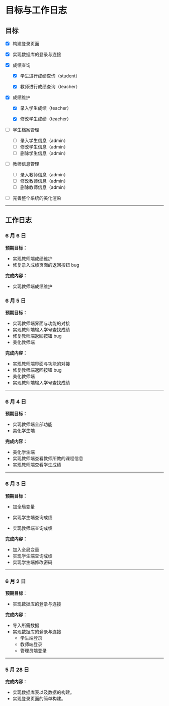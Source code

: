 # 目标与工作日志

## 目标

- [x] 构建登录页面
- [x] 实现数据库的登录与连接
- [x] 成绩查询

  - [x] 学生进行成绩查询（student）

  - [x] 教师进行成绩查询（teacher）

- [x] 成绩维护

  - [x] 录入学生成绩（teacher）

  - [x] 修改学生成绩（teacher）

- [ ] 学生档案管理
  - [ ] 录入学生信息（admin）
  - [ ] 修改学生信息（admin）
  - [ ] 删除学生信息（admin）
- [ ] 教师信息管理
  - [ ] 录入教师信息（admin）
  - [ ] 修改教师信息（admin）
  - [ ] 删除教师信息（admin）
- [ ] 完善整个系统的美化渲染

---

## 工作日志

### 6 月 6 日

**预期目标：**

- 实现教师端成绩维护
- 修复录入成绩页面的返回按钮 bug

**完成内容：**

- 实现教师端成绩维护

### 6 月 5 日

**预期目标：**

- 实现教师端界面与功能的对接
- 实现教师端输入学号查找成绩
- 修复教师端返回按钮 bug
- 美化教师端

**完成内容：**

- 实现教师端界面与功能的对接
- 修复教师端返回按钮 bug
- 美化教师端
- 实现教师端输入学号查找成绩

---

### 6 月 4 日

**预期目标：**

- 实现教师端全部功能
- 美化学生端

**完成内容：**

- 美化学生端
- 实现教师端查看教师所教的课程信息
- 实现教师端查看学生成绩

---

### 6 月 3 日

**预期目标：**

- 加全局变量

- 实现学生端查询成绩
- 实现教师端查询成绩

**完成内容：**

- 加入全局变量
- 实现学生端查询成绩
- 实现学生端修改密码

---

### 6 月 2 日

**预期目标**：

- 实现数据库的登录与连接

**完成内容**：

- 导入所需数据
- 实现数据库的登录与连接
  - 学生端登录
  - 教师端登录
  - 管理员端登录

---

### 5 月 28 日

**完成内容**：

- 实现数据库表以及数据的构建。
- 实现登录页面的简单构建。
